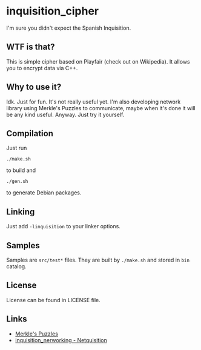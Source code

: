 # inquisition_cipher
I'm sure you didn't expect the Spanish Inquisition.  
## WTF is that?
This is simple cipher based on Playfair (check out on Wikipedia).
It allows you to encrypt data via C++.
## Why to use it?
Idk. Just for fun. It's not really useful yet. I'm also developing network library
using Merkle's Puzzles to communicate, maybe when it's done it will be any kind useful.
Anyway. Just try it yourself.
## Compilation
Just run
```
./make.sh
```
to build and
```
./gen.sh
```
to generate Debian packages.
## Linking
Just add `-linquisition` to your linker options.
## Samples
Samples are `src/test*` files. They are built by `./make.sh` and stored in `bin` catalog.
## License
License can be found in LICENSE file.
## Links
* [Merkle's Puzzles](https://en.wikipedia.org/wiki/Merkle's_Puzzles)
* [inquisition_nerworking - Netquisition](https://github.com/majudev/inquisition_networking)
